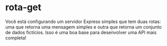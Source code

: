 # rota-get
Você está configurando um servidor Express simples que tem duas rotas: uma que retorna uma mensagem simples e outra que retorna um conjunto de dados fictícios. Isso é uma boa base para desenvolver uma API mais completa!
